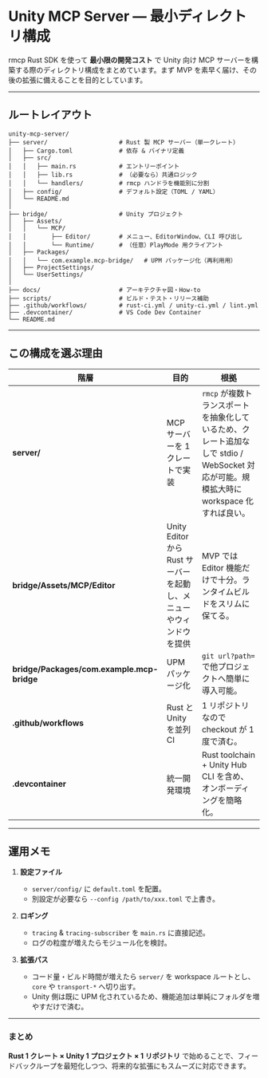 # Unity MCP Server ― 最小ディレクトリ構成

rmcp Rust SDK を使って **最小限の開発コスト** で Unity 向け MCP サーバーを構築する際のディレクトリ構成をまとめています。まず MVP を素早く届け、その後の拡張に備えることを目的としています。

---

## ルートレイアウト

```text
unity-mcp-server/
├── server/                    # Rust 製 MCP サーバー（単一クレート）
│   ├── Cargo.toml             # 依存 & バイナリ定義
│   ├── src/
│   │   ├── main.rs            # エントリーポイント
│   │   ├── lib.rs             # （必要なら）共通ロジック
│   │   └── handlers/          # rmcp ハンドラを機能別に分割
│   ├── config/                # デフォルト設定（TOML / YAML）
│   └── README.md
│
├── bridge/                    # Unity プロジェクト
│   ├── Assets/
│   │   └── MCP/
│   │       ├── Editor/        # メニュー、EditorWindow、CLI 呼び出し
│   │       └── Runtime/       # （任意）PlayMode 用クライアント
│   ├── Packages/
│   │   └── com.example.mcp-bridge/   # UPM パッケージ化（再利用用）
│   ├── ProjectSettings/
│   └── UserSettings/
│
├── docs/                      # アーキテクチャ図・How‑to
├── scripts/                   # ビルド・テスト・リリース補助
├── .github/workflows/         # rust-ci.yml / unity-ci.yml / lint.yml
├── .devcontainer/             # VS Code Dev Container
└── README.md
```

---

## この構成を選ぶ理由

| 階層                                         | 目的                                          | 根拠                                                                                     |
| ------------------------------------------ | ------------------------------------------- | -------------------------------------------------------------------------------------- |
| **server/**                                | MCP サーバーを 1 クレートで実装                         | `rmcp` が複数トランスポートを抽象化しているため、クレート追加なしで stdio / WebSocket 対応が可能。規模拡大時に workspace 化すれば良い。 |
| **bridge/Assets/MCP/Editor**               | Unity Editor から Rust サーバーを起動し、メニューやウィンドウを提供 | MVP では Editor 機能だけで十分。ランタイムビルドをスリムに保てる。                                                |
| **bridge/Packages/com.example.mcp-bridge** | UPM パッケージ化                                  | `git url?path=` で他プロジェクトへ簡単に導入可能。                                                      |
| **.github/workflows**                      | Rust と Unity を並列 CI                         | 1 リポジトリなので checkout が 1 度で済む。                                                          |
| **.devcontainer**                          | 統一開発環境                                      | Rust toolchain + Unity Hub CLI を含め、オンボーディングを簡略化。                                       |

---

## 運用メモ

1. **設定ファイル**

   * `server/config/` に `default.toml` を配置。
   * 別設定が必要なら `--config /path/to/xxx.toml` で上書き。

2. **ロギング**

   * `tracing` & `tracing-subscriber` を `main.rs` に直接記述。
   * ログの粒度が増えたらモジュール化を検討。

3. **拡張パス**

   * コード量・ビルド時間が増えたら `server/` を workspace ルートとし、`core` や `transport-*` へ切り出す。
   * Unity 側は既に UPM 化されているため、機能追加は単純にフォルダを増やすだけで済む。

---

### まとめ

**Rust 1 クレート × Unity 1 プロジェクト × 1 リポジトリ** で始めることで、フィードバックループを最短化しつつ、将来的な拡張にもスムーズに対応できます。
